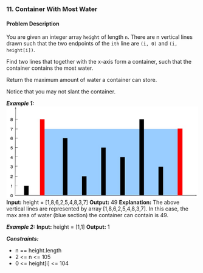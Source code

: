 ### 11. Container With Most Water

#### Problem Description

You are given an integer array `height` of length `n`. There are n vertical lines drawn such that the two endpoints of the `ith` line are `(i, 0)` and `(i, height[i])`.

Find two lines that together with the x-axis form a container, such that the container contains the most water.

Return the maximum amount of water a container can store.

Notice that you may not slant the container.

 

***Example 1:***
![alt text](image.png)
**Input:** height = [1,8,6,2,5,4,8,3,7]
**Output:** 49
**Explanation:** The above vertical lines are represented by array [1,8,6,2,5,4,8,3,7]. In this case, the max area of water (blue section) the container can contain is 49.

***Example 2:***
**Input:** height = [1,1]
**Output:** 1
 
***Constraints:***
- n == height.length
- 2 <= n <= 105
- 0 <= height[i] <= 104